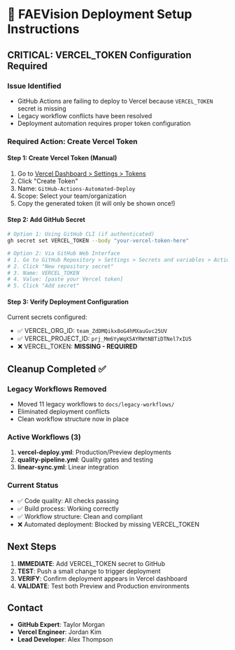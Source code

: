 # 🚀 FAEVision Deployment Setup Instructions

## CRITICAL: VERCEL_TOKEN Configuration Required

### Issue Identified

- GitHub Actions are failing to deploy to Vercel because `VERCEL_TOKEN` secret is missing
- Legacy workflow conflicts have been resolved
- Deployment automation requires proper token configuration

### Required Action: Create Vercel Token

#### Step 1: Create Vercel Token (Manual)

1. Go to [Vercel Dashboard > Settings > Tokens](https://vercel.com/account/tokens)
2. Click "Create Token"
3. Name: `GitHub-Actions-Automated-Deploy`
4. Scope: Select your team/organization
5. Copy the generated token (it will only be shown once!)

#### Step 2: Add GitHub Secret

```bash
# Option 1: Using GitHub CLI (if authenticated)
gh secret set VERCEL_TOKEN --body "your-vercel-token-here"

# Option 2: Via GitHub Web Interface
# 1. Go to GitHub Repository > Settings > Secrets and variables > Actions
# 2. Click "New repository secret"
# 3. Name: VERCEL_TOKEN
# 4. Value: [paste your Vercel token]
# 5. Click "Add secret"
```

#### Step 3: Verify Deployment Configuration

Current secrets configured:

- ✅ VERCEL_ORG_ID: `team_ZdDMQikx8oG4hMXauGvc25UV`
- ✅ VERCEL_PROJECT_ID: `prj_Mm6YyWqX5AYRWtNBTiDTNel7xIU5`
- ❌ VERCEL_TOKEN: **MISSING - REQUIRED**

## Cleanup Completed ✅

### Legacy Workflows Removed

- Moved 11 legacy workflows to `docs/legacy-workflows/`
- Eliminated deployment conflicts
- Clean workflow structure now in place

### Active Workflows (3)

1. **vercel-deploy.yml**: Production/Preview deployments
2. **quality-pipeline.yml**: Quality gates and testing
3. **linear-sync.yml**: Linear integration

### Current Status

- ✅ Code quality: All checks passing
- ✅ Build process: Working correctly
- ✅ Workflow structure: Clean and compliant
- ❌ Automated deployment: Blocked by missing VERCEL_TOKEN

## Next Steps

1. **IMMEDIATE**: Add VERCEL_TOKEN secret to GitHub
2. **TEST**: Push a small change to trigger deployment
3. **VERIFY**: Confirm deployment appears in Vercel dashboard
4. **VALIDATE**: Test both Preview and Production environments

## Contact

- **GitHub Expert**: Taylor Morgan
- **Vercel Engineer**: Jordan Kim
- **Lead Developer**: Alex Thompson
